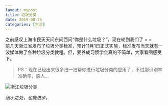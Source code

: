 ```yaml
---
layout: mypost
title: 垃圾分类
date: 2019-08-25
categories: [生活]
---
```


之前感叹上海市民天天问东问西问“你是什么垃圾？”，现在轮到我们了 = =  
前几天浙江省发布了垃圾分类标准，预计11月1日正式实施，标准发布当天就有一波媒体做了各种垃圾分类教程。但，要养成习惯学会真的不简单，大家看图感受下。  
>PS：现在已经出来很多扫一扫帮你进行垃圾分类的应用了，不过那识别率准确率，感人...

![浙江垃圾分类](rubbish.jpg)

_细小之处，也能进步。_
